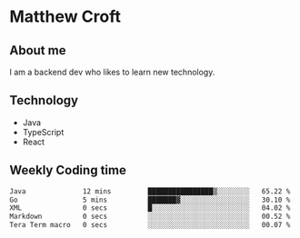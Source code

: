 # Matthew Croft

## About me
I am a backend dev who likes to learn new technology. 

## Technology
- Java
- TypeScript
- React

## Weekly Coding time
<!--START_SECTION:waka-->

```txt
Java              12 mins         ████████████████▒░░░░░░░░   65.22 %
Go                5 mins          ███████▓░░░░░░░░░░░░░░░░░   30.10 %
XML               0 secs          █░░░░░░░░░░░░░░░░░░░░░░░░   04.02 %
Markdown          0 secs          ░░░░░░░░░░░░░░░░░░░░░░░░░   00.52 %
Tera Term macro   0 secs          ░░░░░░░░░░░░░░░░░░░░░░░░░   00.07 %
```

<!--END_SECTION:waka-->
